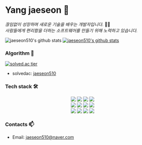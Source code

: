 <h1> Yang jaeseon 👋 </h1>
<p>
  <em>
    끊임없이 성장하며 새로운 기술을 배우는 개발자입니다. </em>👨‍💻<em><br>
    사람들에게 편리함을 더하는 소프트웨어를 만들기 위해 노력하고 있습니다.
  </em>  
</p>

![jaeseon510's github stats](https://github-readme-stats.vercel.app/api?username=jaeseon510&show_icons=true)
[![jaeseon510's github stats](https://github-readme-stats.vercel.app/api/top-langs/?username=jaeseon510&show_icons=true&hide_border=true&title_color=004386&icon_color=004386&layout=compact)](https://github.com/jaeseon510)
   
   
### Algorithm 📖

[![solved.ac tier](http://mazassumnida.wtf/api/generate_badge?boj=jaeseon510)](https://solved.ac/jaeseon510)
* solvedac: [jaeseon510](https://solved.ac/profile/jaeseon510)

### Tech stack 🛠

<div align=center>
  <img src="https://img.shields.io/badge/c++-00599C?style=for-the-badge&logo=c%2B%2B&logoColor=white">
  <img src="https://img.shields.io/badge/python-3776AB?style=for-the-badge&logo=python&logoColor=white">
  <img src="https://img.shields.io/badge/c-A8B9CC?style=for-the-badge&logo=c&logoColor=white">
  <img src="https://img.shields.io/badge/go-00ADD8?style=for-the-badge&logo=go&logoColor=white">
<br>
 
  <img src="https://img.shields.io/badge/html5-E34F26?style=for-the-badge&logo=html5&logoColor=white">
  <img src="https://img.shields.io/badge/css-1572B6?style=for-the-badge&logo=css3&logoColor=white">
  <img src="https://img.shields.io/badge/javascript-F7DF1E?style=for-the-badge&logo=javascript&logoColor=black">
  <img src="https://img.shields.io/badge/react-61DAFB?style=for-the-badge&logo=react&logoColor=black">
<br>
 
  <img src="https://img.shields.io/badge/mysql-4479A1?style=for-the-badge&logo=mysql&logoColor=white">
  <img src="https://img.shields.io/badge/node.js-339933?style=for-the-badge&logo=Node.js&logoColor=white">
  <img src="https://img.shields.io/badge/github-181717?style=for-the-badge&logo=github&logoColor=white">
  <img src="https://img.shields.io/badge/git-F05032?style=for-the-badge&logo=git&logoColor=white">

</div>

### Contacts 📫

* Email: jaeseon510@naver.com
